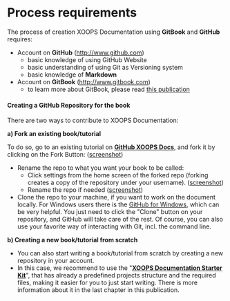 # Process requirements

The process of creation XOOPS Documentation using **GitBook** and **GitHub** requires:

- Account on **GitHub** (http://www.github.com)
    - basic knowledge of using GitHub Website
    - basic understanding of using Git as Versioning system
    - basic knowledge of **Markdown** 
- Account on **GitBook** (http://www.gitbook.com)
    - to learn more about GitBook, please read [this publication](http://help.gitbook.io/)

#### Creating a GitHub Repository for the book

There are two ways to contribute to XOOPS Documentation:

**a) Fork an existing book/tutorial**

To do so, go to an existing tutorial on **[GitHub XOOPS Docs](https://github.com/XoopsDocs)**, and fork it by clicking on the Fork Button: ([screenshot](http://mrm-screen.s3.amazonaws.com/MrMaksimizegitbookstarterkit_20140707_085000_20140707_085006.png))
* Rename the repo to what you want your book to be called:
  * Click settings from the home screen of the forked repo (forking creates a copy of the repository under your username). ([screenshot](http://mrm-screen.s3.amazonaws.com/MrMaksimizegitbookstarterkit_20140707_100321_20140707_100325.png))
  * Rename the repo if needed ([screenshot](http://mrm-screen.s3.amazonaws.com/Options_20140707_100417_20140707_100421.png))
* Clone the repo to your machine, if you want to work on the document locally. For Windows users there is the [GitHub for Windows](https://windows.github.com/), which can be very helpful. You just need to click the "Clone" button on your repository, and GitHub will take care of the rest.
Of course, you can also use your favorite way of interacting with Git, incl. the command line. 

**b) Creating a new book/tutorial from scratch**

* You can also start writing a book/tutorial from scratch by creating a new repository in your account. 
* In this case, we recommend to use the "**[XOOPS Documentation Starter Kit](https://github.com/XoopsDocs/gitbook-starterkit)**", that has already a predefined projects structure and the required files, making it easier for you to just start writing. There is more information about it in the last chapter in this publication.
